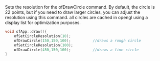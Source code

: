 Sets the resolution for the ofDrawCircle command. By default, the circle is 22 points, but if you need to draw larger circles, you can adjust the resolution using this command. all circles are cached in opengl using a display list for optimization purposes.
```cpp
void ofApp::draw(){
    ofSetCircleResolution(10);
    ofDrawCircle(150,150,100);          //draws a rough circle
    ofSetCircleResolution(100);
    ofDrawCircle(450,150,100);          //draws a fine circle
}
```
